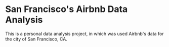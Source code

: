 # San Francisco's Airbnb Data Analysis
This is a personal data analysis project, in which was used Airbnb's data for the city of San Francisco, CA.
